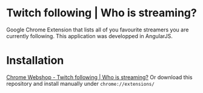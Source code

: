 # Twitch following | Who is streaming?
Google Chrome Extension that lists all of you favourite streamers you are currently following. This application was developped in AngularJS.

# Installation
[Chrome Webshop - Twitch following | Who is streaming?](https://chrome.google.com/webstore/detail/ekipofmilbbbljgpgpfmemfgekkamglp)
Or download this repository and install manually under <code>chrome://extensions/</code>